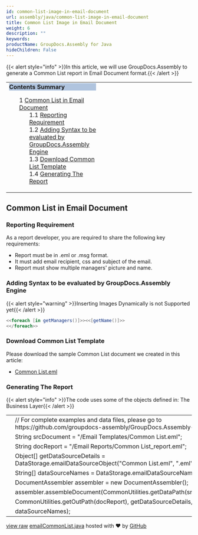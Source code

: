 ```yaml
---
id: common-list-image-in-email-document
url: assembly/java/common-list-image-in-email-document
title: Common List Image in Email Document
weight: 6
description: ""
keywords: 
productName: GroupDocs.Assembly for Java
hideChildren: False
---
```

{{< alert style="info" >}}In this article, we will use GroupDocs.Assembly to generate a Common List report in Email Document format.{{< /alert >}}

<table class="sectionMacro" border="0" cellpadding="5" cellspacing="0" width="100%"><tbody><tr><td valign="top" width="50%"><div class="panel" style="border-top-width: 1px; border-right-width: 1px; border-bottom-width: 1px; border-left-width: 1px;"><div class="panelHeader" style="border-bottom-width: 1px; background-color: rgb(176, 196, 222);"><b>Contents Summary</b></div><div class="panelContent"><style type="text/css">div.rbtoc1590607144981 { padding-top: 0px; padding-right: 0px; padding-bottom: 0px; padding-left: 0px; }div.rbtoc1590607144981 ul { list-style-type: none; list-style-image: none; margin-left: 0px; }div.rbtoc1590607144981 li { margin-left: 0px; padding-left: 0px; }</style><div class="toc rbtoc1590607144981"><ul class="toc-indentation"><li><span class="TOCOutline">1</span> <a href="#CommonListImageinEmailDocument-CommonListinEmailDocument">Common List in Email Document</a><ul class="toc-indentation"><li><span class="TOCOutline">1.1</span> <a href="#CommonListImageinEmailDocument-ReportingRequirement">Reporting Requirement</a></li><li><span class="TOCOutline">1.2</span> <a href="#CommonListImageinEmailDocument-AddingSyntaxtobeevaluatedbyGroupDocs.AssemblyEngine">Adding Syntax to be evaluated by GroupDocs.Assembly Engine</a></li><li><span class="TOCOutline">1.3</span> <a href="#CommonListImageinEmailDocument-DownloadCommonListTemplate">Download Common List Template</a></li><li><span class="TOCOutline">1.4</span> <a href="#CommonListImageinEmailDocument-GeneratingTheReport">Generating The Report</a></li></ul></li></ul></div></div></div></td><td valign="top" width="15%"></td><td valign="top" width="35%"></td></tr></tbody></table>

## Common List in Email Document

### Reporting Requirement

As a report developer, you are required to share the following key requirements:

*   Report must be in .eml or .msg format.
*   It must add email recipient, css and subject of the email.
*   Report must show multiple managers' picture and name.

### Adding Syntax to be evaluated by GroupDocs.Assembly Engine

{{< alert style="warning" >}}Inserting Images Dynamically is not Supported yet{{< /alert >}}

```csharp
<<foreach [in getManagers()]>><<[getName()]>>
<</foreach>>

```

### Download Common List Template

Please download the sample Common List document we created in this article:

*   [Common List.eml](https://raw.githubusercontent.com/groupdocs-assembly/GroupDocs.Assembly-for-Java/master/Examples/GroupDocs.Assembly.Examples.Java/Data/Storage/Email%20Templates/Bulleted%20List.eml?raw=true)

### Generating The Report

{{< alert style="info" >}}The code uses some of the objects defined in: The Business Layer{{< /alert >}}

<table class="highlight tab-size js-file-line-container" data-tab-size="8" data-paste-markdown-skip=""><tbody><tr><td id="file-emailcommonlist-java-L1" class="blob-num js-line-number" data-line-number="1"></td><td id="file-emailcommonlist-java-LC1" class="blob-code blob-code-inner js-file-line"><span class="pl-c"><span class="pl-c">//</span> For complete examples and data files, please go to https://github.com/groupdocs-assembly/GroupDocs.Assembly-for-Java</span></td></tr><tr><td id="file-emailcommonlist-java-L2" class="blob-num js-line-number" data-line-number="2"></td><td id="file-emailcommonlist-java-LC2" class="blob-code blob-code-inner js-file-line"><span class="pl-smi">String</span> srcDocument <span class="pl-k">=</span> <span class="pl-s"><span class="pl-pds">"</span>/Email Templates/Common List.eml<span class="pl-pds">"</span></span>;</td></tr><tr><td id="file-emailcommonlist-java-L3" class="blob-num js-line-number" data-line-number="3"></td><td id="file-emailcommonlist-java-LC3" class="blob-code blob-code-inner js-file-line"><span class="pl-smi">String</span> docReport <span class="pl-k">=</span> <span class="pl-s"><span class="pl-pds">"</span>/Email Reports/Common List_report.eml<span class="pl-pds">"</span></span>;</td></tr><tr><td id="file-emailcommonlist-java-L4" class="blob-num js-line-number" data-line-number="4"></td><td id="file-emailcommonlist-java-LC4" class="blob-code blob-code-inner js-file-line"><span class="pl-k">Object</span>[] getDataSourceDetails <span class="pl-k">=</span> <span class="pl-smi">DataStorage</span><span class="pl-k">.</span>emailDataSourceObject(<span class="pl-s"><span class="pl-pds">"</span>Common List.eml<span class="pl-pds">"</span></span>, <span class="pl-s"><span class="pl-pds">"</span>.eml<span class="pl-pds">"</span></span>);</td></tr><tr><td id="file-emailcommonlist-java-L5" class="blob-num js-line-number" data-line-number="5"></td><td id="file-emailcommonlist-java-LC5" class="blob-code blob-code-inner js-file-line"><span class="pl-k">String</span>[] dataSourceNames <span class="pl-k">=</span> <span class="pl-smi">DataStorage</span><span class="pl-k">.</span>emailDataSourceName(<span class="pl-s"><span class="pl-pds">"</span>.eml<span class="pl-pds">"</span></span>);</td></tr><tr><td id="file-emailcommonlist-java-L6" class="blob-num js-line-number" data-line-number="6"></td><td id="file-emailcommonlist-java-LC6" class="blob-code blob-code-inner js-file-line"><span class="pl-smi">DocumentAssembler</span> assembler <span class="pl-k">=</span> <span class="pl-k">new</span> <span class="pl-smi">DocumentAssembler</span>();</td></tr><tr><td id="file-emailcommonlist-java-L7" class="blob-num js-line-number" data-line-number="7"></td><td id="file-emailcommonlist-java-LC7" class="blob-code blob-code-inner js-file-line">assembler<span class="pl-k">.</span>assembleDocument(<span class="pl-smi">CommonUtilities</span><span class="pl-k">.</span>getDataPath(srcDocument),</td></tr><tr><td id="file-emailcommonlist-java-L8" class="blob-num js-line-number" data-line-number="8"></td><td id="file-emailcommonlist-java-LC8" class="blob-code blob-code-inner js-file-line"><span class="pl-smi">CommonUtilities</span><span class="pl-k">.</span>getOutPath(docReport), getDataSourceDetails,</td></tr><tr><td id="file-emailcommonlist-java-L9" class="blob-num js-line-number" data-line-number="9"></td><td id="file-emailcommonlist-java-LC9" class="blob-code blob-code-inner js-file-line">dataSourceNames);</td></tr></tbody></table>

[view raw](https://gist.github.com/samicheemagroupdocs/f35458abe16581d077174c00c505ff1d/raw/33f1e1632d3080817e41b2a0d0458b87b6c85363/emailCommonList.java) [emailCommonList.java](https://gist.github.com/samicheemagroupdocs/f35458abe16581d077174c00c505ff1d#file-emailcommonlist-java) hosted with ❤ by [GitHub](https://github.com)
